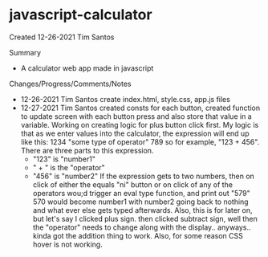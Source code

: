 # javascript-calculator

Created 12-26-2021 Tim Santos

Summary
- A calculator web app made in javascript

Changes/Progress/Comments/Notes
- 12-26-2021 Tim Santos create index.html, style.css, app.js files
- 12-27-2021 Tim Santos created consts for each button, created function to update screen with each button press and also store that value in a variable.  Working on creating logic for plus button click first.  My logic is that as we enter values into the calculator, the expression will end up like this: 1234 "some type of operator" 789 so for example, "123 + 456".  There are three parts to this expression.  
    - "123" is "number1"
    - " + " is the "operator"
    - "456" is "number2"
If the expression gets to two numbers, then on click of either the equals "ni" button or on click of any of the operators wou;d trigger an eval type function, and print out "579"
570 would become number1 with number2 going back to nothing and what ever else gets typed afterwards. 
Also, this is for later on, but let's say I clicked plus sign.  then clicked subtract sign, well then the "operator" needs to change along with the display..
anyways.. kinda got the addition thing to work.  Also, for some reason CSS hover is not working.

